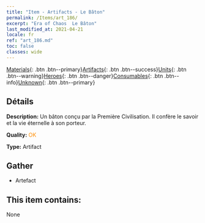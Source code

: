 ```yaml
---
title: "Item - Artifacts - Le Bâton"
permalink: /Items/art_186/
excerpt: "Era of Chaos  Le Bâton"
last_modified_at: 2021-04-21
locale: fr
ref: "art_186.md"
toc: false
classes: wide
---
```

 [Materials](/fr/Items/){: .btn .btn--primary}[Artifacts](/fr/Items/Artifacts/){: .btn .btn--success}[Units](/fr/Items/Units/){: .btn .btn--warning}[Heroes](/fr/Items/Heroes/){: .btn .btn--danger}[Consumables](/fr/Items/Consumables/){: .btn .btn--info}[Unknown](/fr/Items/Unknown/){: .btn .btn--primary}

## Détails
 **Description:** Un bâton conçu par la Première Civilisation. Il confère le savoir et la vie éternelle à son porteur.

 **Quality:** <span style="color: #FF8C00">OK</span>

 **Type:** Artifact

## Gather

*    Artefact 

## This item contains:

  None

